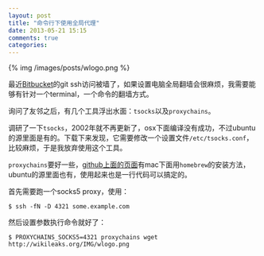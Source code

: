 ```yaml
---
layout: post
title: "命令行下使用全局代理"
date: 2013-05-21 15:15
comments: true
categories: 
---
```


{% img /images/posts/wlogo.png %}

最近[Bitbucket](http://bitbucket.org/)的git ssh访问被墙了，如果设置电脑全局翻墙会很麻烦，我需要能够有针对一个terminal，一个命令的翻墙方式。

询问了友邻之后，有几个工具浮出水面：`tsocks`以及`proxychains`。

调研了一下`tsocks`，2002年就不再更新了，osx下面编译没有成功，不过ubuntu的源里面是有的。下载下来发现，它需要修改一个设置文件`/etc/tsocks.conf`，比较麻烦，于是我放弃使用这个工具。

`proxychains`要好一些，[github上面的页面](https://github.com/haad/proxychains)有mac下面用`homebrew`的安装方法，ubuntu的源里面也有，使用起来也是一行代码可以搞定的。

首先需要跑一个socks5 proxy，使用：

    $ ssh -fN -D 4321 some.example.com
    
然后设置参数执行命令就好了：

    $ PROXYCHAINS_SOCKS5=4321 proxychains wget http://wikileaks.org/IMG/wlogo.png